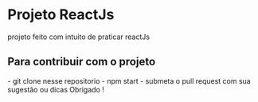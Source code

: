 <h1>Projeto ReactJs</h1>
projeto feito com intuito de praticar reactJs

<h2>Para contribuir com o projeto</h2>
- git clone nesse repositorio
- npm start
- submeta o pull request com sua sugestão ou dicas
Obrigado !
